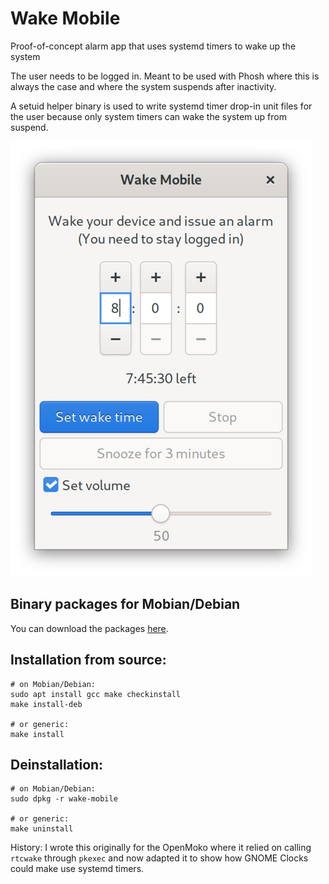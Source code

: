 # Wake Mobile

Proof-of-concept alarm app that uses systemd timers to wake up the system

The user needs to be logged in. Meant to be used with Phosh where this is always the case and where the system suspends after inactivity.

A setuid helper binary is used to write systemd timer drop-in unit files for the user because only system timers can wake the system up from suspend.

![Screenshot](screenshot.png)

## Binary packages for Mobian/Debian

You can download the packages [here](https://gitlab.gnome.org/kailueke/wake-mobile/-/tags/1.1).


## Installation from source:

```
# on Mobian/Debian:
sudo apt install gcc make checkinstall
make install-deb

# or generic:
make install
```

## Deinstallation:

```
# on Mobian/Debian:
sudo dpkg -r wake-mobile

# or generic:
make uninstall
```


History: I wrote this originally for the OpenMoko where it relied on calling `rtcwake` through `pkexec` and now adapted it to show how GNOME Clocks could make use systemd timers.
